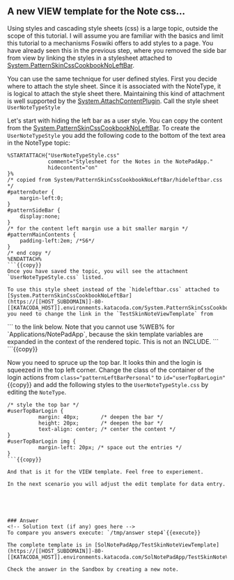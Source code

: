 <!-- Scenario text goes here -->
## A new VIEW template for the Note css...
Using styles and cascading style sheets (css) is a large topic, outside the scope of this tutorial. I will assume you are familiar with the basics and limit this tutorial to a mechanisms Foswiki offers to add styles to a page. You have already seen this in the previous step, where you removed the side bar from view by linking the styles in a stylesheet attached to [System.PatternSkinCssCookbookNoLeftBar](https://[[HOST_SUBDOMAIN]]-80-[[KATACODA_HOST]].environments.katacoda.com/System.PatternSkinCssCookbookNoLeftBar).

You can use the same technique for user defined styles. First you decide where to attach the style sheet. Since it is associated with the NoteType, it is logical to attach the style sheet there. Maintaining this kind of attachment is well supported by the [System.AttachContentPlugin](https://[[HOST_SUBDOMAIN]]-80-[[KATACODA_HOST]].environments.katacoda.com/System.AttachContentPlugin). Call the style sheet `UserNoteTypeStyle`

Let's start with hiding the left bar as a user style. You can copy the content from the [System.PatternSkinCssCookbookNoLeftBar](https://[[HOST_SUBDOMAIN]]-80-[[KATACODA_HOST]].environments.katacoda.com/System.PatternSkinCssCookbookNoLeftBar). To create the `UserNoteTypeStyle` you add the following code to the bottom of the text area in the NoteType topic:
```
%STARTATTACH{"UserNoteTypeStyle.css"
             comment="Stylesheet for the Notes in the NotePadApp."
             hidecontent="on"
}%
/* copied from System/PatternSkinCssCookbookNoLeftBar/hideleftbar.css */
#patternOuter {
	margin-left:0;
}
#patternSideBar {
	display:none;
}
/* for the content left margin use a bit smaller margin */
#patternMainContents {
	padding-left:2em; /*S6*/
}
/* end copy */
%ENDATTACH%
```{{copy}}
Once you have saved the topic, you will see the attachment `UserNoteTypeStyle.css` listed.

To use this style sheet instead of the `hideleftbar.css` attached to [System.PatternSkinCssCookbookNoLeftBar](https://[[HOST_SUBDOMAIN]]-80-[[KATACODA_HOST]].environments.katacoda.com/System.PatternSkinCssCookbookNoLeftBar) you need to change the link in the `TestSkinNoteViewTemplate` from 
```
<link rel='stylesheet' href='%PUBURLPATH%/%SYSTEMWEB%/PatternSkinCssCookbookNoLeftBar/hideleftbar.css' media='all' type='text/css' />
```
to the link below. Note that you cannot use %WEB% for `Applications/NotePadApp`, because the skin template variables are expanded in the context of the rendered topic. This is not an INCLUDE.
```
<link rel='stylesheet' href='%PUBURLPATH%/Applications/NotePadApp/NoteType/UserNoteTypeStyle.css' media='all' type='text/css' />
```{{copy}} 

Now you need to spruce up the top bar. It looks thin and the login is squeezed in the top left corner. Change the class of the container of the login actions from `class="patternLeftBarPersonal"` to `id="userTopBarLogin"`{{copy}} and add the following styles to the `UserNoteTypeStyle.css` by editing the `NoteType`.
```
/* style the top bar */
#userTopBarLogin {
          margin: 40px;       /* deepen the bar */
          height: 20px;       /* deepen the bar */
          text-align: center; /* center the content */
}    
#userTopBarLogin img {
          margin-left: 20px; /* space out the entries */
}
```{{copy}}

And that is it for the VIEW template. Feel free to experiement. 

In the next scenario you will adjust the edit template for data entry.





### Answer
<!-- Solution text (if any) goes here -->
To compare you answers execute: `/tmp/answer step4`{{execute}} 

The complete template is in [SolNotePadApp/TestSkinNoteViewTemplate](https://[[HOST_SUBDOMAIN]]-80-[[KATACODA_HOST]].environments.katacoda.com/SolNotePadApp/TestSkinNoteViewTemplate).

Check the answer in the Sandbox by creating a new note.




